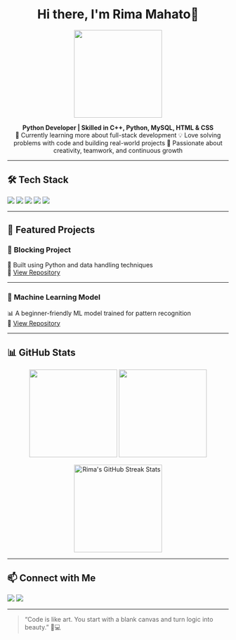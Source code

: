 <h1 align="center">Hi there, I'm Rima Mahato👋</h1>

<p align="center">
  <img src="https://media.giphy.com/media/qgQUggAC3Pfv687qPC/giphy.gif" width="200" />
</p>

<p align="center">
  <b>Python Developer | Skilled in C++, Python, MySQL, HTML & CSS</b>  
  <br />
  🌱 Currently learning more about full-stack development  
  💡 Love solving problems with code and building real-world projects  
  🎨 Passionate about creativity, teamwork, and continuous growth  
</p>

---

## 🛠️ Tech Stack

<p align="left">
  <img src="https://img.shields.io/badge/C++-00599C?style=for-the-badge&logo=c%2B%2B&logoColor=white" />
  <img src="https://img.shields.io/badge/Python-3776AB?style=for-the-badge&logo=python&logoColor=white" />
  <img src="https://img.shields.io/badge/MySQL-00000F?style=for-the-badge&logo=mysql&logoColor=white" />
  <img src="https://img.shields.io/badge/HTML5-e34c26?style=for-the-badge&logo=html5&logoColor=white" />
  <img src="https://img.shields.io/badge/CSS3-1572b6?style=for-the-badge&logo=css3&logoColor=white" />
</p>

---

## 📂 Featured Projects

### 🔐 **Blocking Project**
🧠 Built using Python and data handling techniques  
🔗 [View Repository](#)

---

### 🤖 **Machine Learning Model**
📊 A beginner-friendly ML model trained for pattern recognition  
🔗 [View Repository](#)

---

## 📊 GitHub Stats
<p align="center">
  <img src="https://github-readme-stats-psi-five.vercel.app/api?username=rima-mahato&show_icons=true&theme=radical" height="200"/>
  <img src="https://github-readme-stats-psi-five.vercel.app/api/top-langs/?username=rima-mahato&layout=compact&theme=radical" height="200"/>
</p>

<p align="center">
  <img src="https://github-readme-streak-stats.herokuapp.com/?user=Rima-mahato&theme=radical" alt="Rima's GitHub Streak Stats" height="200"/>
</p>

---

## 📫 Connect with Me

<p align="left">
  <a href="mailto:your.email@example.com"><img src="https://img.shields.io/badge/Email-D14836?style=for-the-badge&logo=gmail&logoColor=white"></a>
  <a href="https://www.linkedin.com/in/your-linkedin/"><img src="https://img.shields.io/badge/LinkedIn-0077B5?style=for-the-badge&logo=linkedin&logoColor=white"></a>
</p>

---

> “Code is like art. You start with a blank canvas and turn logic into beauty.” 🎨💻

